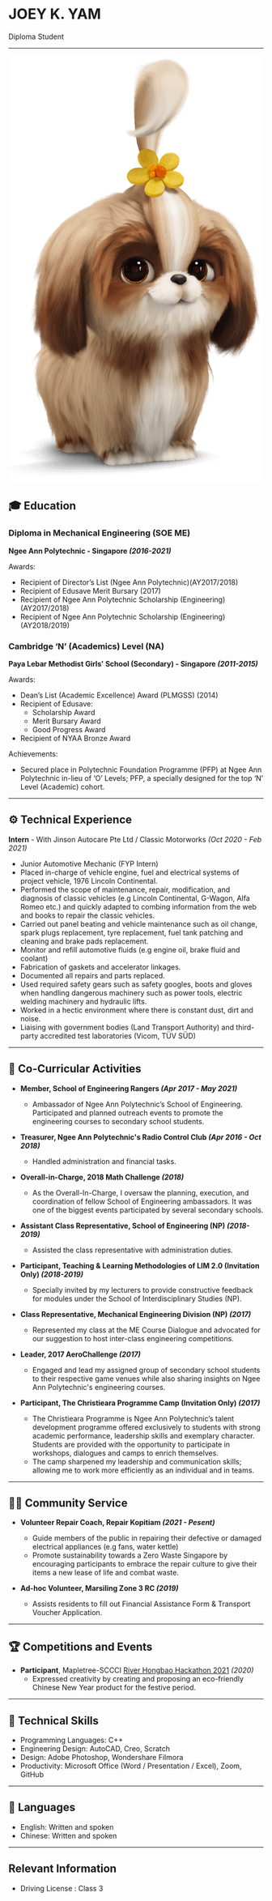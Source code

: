 # JOEY K. YAM
Diploma Student

***

<img src= "/images/Shih Tzu.png" alt="hi" class="inline"/>

## 🎓 Education

### Diploma in Mechanical Engineering (SOE ME)
**Ngee Ann Polytechnic - Singapore *(2016-2021)***

Awards:
 - Recipient of Director’s List (Ngee Ann Polytechnic)(AY2017/2018)
 - Recipient of Edusave Merit Bursary (2017)
 - Recipient of Ngee Ann Polytechnic Scholarship (Engineering) (AY2017/2018)
 - Recipient of Ngee Ann Polytechnic Scholarship (Engineering) (AY2018/2019)


### Cambridge ‘N’ (Academics) Level (NA)
**Paya Lebar Methodist Girls' School (Secondary) - Singapore *(2011-2015)***

Awards:
 - Dean’s List (Academic Excellence) Award (PLMGSS) (2014)
 - Recipient of Edusave:
	 - Scholarship Award
	 - Merit Bursary Award
	 - Good Progress Award
 - Recipient of NYAA Bronze Award

Achievements: 
 - Secured place in Polytechnic Foundation Programme (PFP) at Ngee Ann Polytechnic in-lieu of ‘O’ Levels; PFP, a specially designed for the top ‘N’ Level (Academic) cohort.

***

## ⚙️ Technical Experience
**Intern** - With Jinson Autocare Pte Ltd / Classic Motorworks  *(Oct 2020 - Feb 2021)* 
 - Junior Automotive Mechanic (FYP Intern) 
 - Placed in-charge of vehicle engine, fuel and electrical systems of project vehicle, 1976 Lincoln Continental.
 - Performed the scope of maintenance, repair, modification, and diagnosis of classic vehicles (e.g Lincoln Continental, G-Wagon, Alfa Romeo etc.) and quickly adapted to combing information from the web and books to repair the classic vehicles.
 - Carried out panel beating and vehicle maintenance such as oil change, spark plugs replacement, tyre replacement, fuel tank patching and cleaning and brake pads replacement.
 - Monitor and refill automotive fluids (e.g engine oil, brake fluid and coolant) 
 - Fabrication of gaskets and accelerator linkages. 
 - Documented all repairs and parts replaced.
 - Used required safety gears such as safety googles, boots and gloves when handling dangerous machinery such as power tools, electric welding machinery and hydraulic lifts. 
 - Worked in a hectic environment where there is constant dust, dirt and noise. 
 - Liaising with government bodies (Land Transport Authority) and third-party accredited test laboratories (Vicom, TÜV SÜD)


***

## 📌 Co-Curricular Activities
- **Member, School of Engineering Rangers  *(Apr 2017 - May 2021)***
	- Ambassador of Ngee Ann Polytechnic’s School of Engineering. Participated and planned outreach events to 
promote the engineering courses to secondary school students.  

- **Treasurer, Ngee Ann Polytechnic's Radio Control Club *(Apr 2016 - Oct 2018)***
	- Handled administration and financial tasks.
	
- **Overall-in-Charge, 2018 Math Challenge  *(2018)***
	- As the Overall-In-Charge, I oversaw the planning, execution, and coordination of fellow School of
Engineering ambassadors. It was one of the biggest events participated by several secondary schools.
	
- **Assistant Class Representative, School of Engineering (NP)  *(2018-2019)***
	- Assisted the class representative with administration duties. 

- **Participant, Teaching & Learning Methodologies of LIM 2.0 (Invitation Only) *(2018-2019)***
	- Specially invited by my lecturers to provide constructive feedback for modules under the School of Interdisciplinary Studies (NP).

- **Class Representative, Mechanical Engineering Division (NP)  *(2017)***
	- Represented my class at the ME Course Dialogue and advocated for our suggestion to host inter-class engineering competitions. 
	
- **Leader, 2017 AeroChallenge  *(2017)***
	- Engaged and lead my assigned group of secondary school students to their respective game venues while also sharing insights on Ngee Ann Polytechnic's engineering courses. 


- **Participant, The Christieara Programme Camp (Invitation Only) *(2017)***
	- The Christieara Programme is Ngee Ann Polytechnic’s talent development programme offered exclusively to students with strong academic performance, leadership skills and exemplary character. Students are provided with the opportunity to participate in workshops, dialogues and camps to enrich themselves.  
	- The camp sharpened my leadership and communication skills; allowing me to work more efficiently as an individual and in teams.


***

## 🤝🏻 Community Service
- **Volunteer Repair Coach, Repair Kopitiam *(2021 - Pesent)***
	- Guide members of the public in repairing their defective or damaged electrical appliances (e.g fans, water kettle) 
	- Promote sustainability towards a Zero Waste Singapore by encouraging participants to embrace the repair culture to give their items a new lease of life and combat waste. 

- **Ad-hoc Volunteer, Marsiling Zone 3 RC *(2019)***
	- Assists residents to fill out Financial Assistance Form & Transport Voucher Application. 

***

## 🏆 Competitions and Events
- **Participant**, Mapletree-SCCCI [River Hongbao Hackathon 2021](https://www.facebook.com/riverhongbaosg/videos/rhbhacks-2021-is-back/358824385315976/) *(2020)*
  - Expressed creativity by creating and proposing an eco-friendly Chinese New Year product for the festive period.


***

## 💼 Technical Skills
- Programming Languages: C++
- Engineering Design: AutoCAD, Creo, Scratch
- Design: Adobe Photoshop, Wondershare Filmora
- Productivity: Microsoft Office (Word / Presentation / Excel), Zoom, GitHub

***

## 💬 Languages
- English: Written and spoken
- Chinese: Written and spoken

***

## Relevant Information

 - Driving License : Class 3
